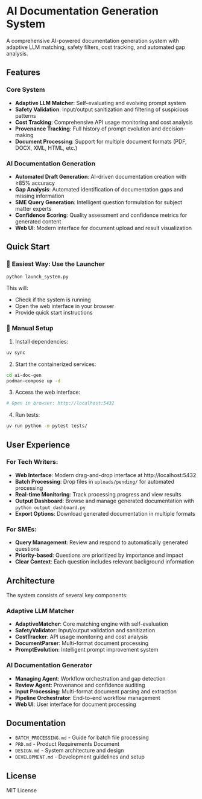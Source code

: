 # AI Documentation Generation System

A comprehensive AI-powered documentation generation system with adaptive LLM matching, safety filters, cost tracking, and automated gap analysis.

## Features

### Core System
- **Adaptive LLM Matcher**: Self-evaluating and evolving prompt system
- **Safety Validation**: Input/output sanitization and filtering of suspicious patterns
- **Cost Tracking**: Comprehensive API usage monitoring and cost analysis
- **Provenance Tracking**: Full history of prompt evolution and decision-making
- **Document Processing**: Support for multiple document formats (PDF, DOCX, XML, HTML, etc.)

### AI Documentation Generation
- **Automated Draft Generation**: AI-driven documentation creation with ≥85% accuracy
- **Gap Analysis**: Automated identification of documentation gaps and missing information
- **SME Query Generation**: Intelligent question formulation for subject matter experts
- **Confidence Scoring**: Quality assessment and confidence metrics for generated content
- **Web UI**: Modern interface for document upload and result visualization

## Quick Start

### 🚀 **Easiest Way: Use the Launcher**
```bash
python launch_system.py
```
This will:
- Check if the system is running
- Open the web interface in your browser
- Provide quick start instructions

### 🔧 **Manual Setup**

1. Install dependencies:
```bash
uv sync
```

2. Start the containerized services:
```bash
cd ai-doc-gen
podman-compose up -d
```

3. Access the web interface:
```bash
# Open in browser: http://localhost:5432
```

4. Run tests:
```bash
uv run python -m pytest tests/
```

## User Experience

### **For Tech Writers:**
- **Web Interface**: Modern drag-and-drop interface at http://localhost:5432
- **Batch Processing**: Drop files in `uploads/pending/` for automated processing
- **Real-time Monitoring**: Track processing progress and view results
- **Output Dashboard**: Browse and manage generated documentation with `python output_dashboard.py`
- **Export Options**: Download generated documentation in multiple formats

### **For SMEs:**
- **Query Management**: Review and respond to automatically generated questions
- **Priority-based**: Questions are prioritized by importance and impact
- **Clear Context**: Each question includes relevant background information

## Architecture

The system consists of several key components:

### Adaptive LLM Matcher
- **AdaptiveMatcher**: Core matching engine with self-evaluation
- **SafetyValidator**: Input/output validation and sanitization
- **CostTracker**: API usage monitoring and cost analysis
- **DocumentParser**: Multi-format document processing
- **PromptEvolution**: Intelligent prompt improvement system

### AI Documentation Generator
- **Managing Agent**: Workflow orchestration and gap detection
- **Review Agent**: Provenance and confidence auditing
- **Input Processing**: Multi-format document parsing and extraction
- **Pipeline Orchestrator**: End-to-end workflow management
- **Web UI**: User interface for document processing

## Documentation

- `BATCH_PROCESSING.md` - Guide for batch file processing
- `PRD.md` - Product Requirements Document
- `DESIGN.md` - System architecture and design
- `DEVELOPMENT.md` - Development guidelines and setup

## License

MIT License
